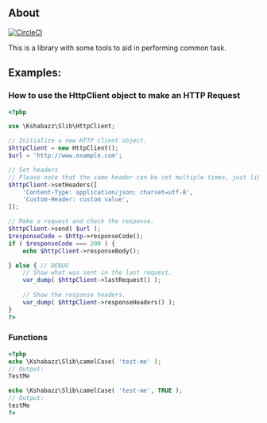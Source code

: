 ## About

[![CircleCI](https://circleci.com/gh/b01/slib.svg?style=svg)](https://circleci.com/gh/b01/slib)

This is a library with some tools to aid in performing common task.

## Examples:

### How to use the HttpClient object to make an HTTP Request

```php
<?php

use \Kshabazz\Slib\HttpClient;

// Initialize a new HTTP client object.
$httpClient = new HttpClient();
$url = 'http://www.example.com';

// Set headers
// Please note that the same header can be set multiple times, just like in the HTTP RFC.
$httpClient->setHeaders([
    'Content-Type: application/json; charset=utf-8',
    'Custom-Header: custom value',
]);

// Make a request and check the response.
$httpClient->send( $url );
$responseCode = $http->responseCode();
if ( $responseCode === 200 ) {
    echo $httpClient->responseBody();

} else { // DEBUG
    // Show what was sent in the last request.
    var_dump( $httpClient->lastRequest() );
    
    // Show the response headers.
    var_dump( $httpClient->responseHeaders() );
}
?>
```

### Functions

```php
<?php
echo \Kshabazz\Slib\camelCase( 'test-me' );
// Output:
TestMe

echo \Kshabazz\Slib\camelCase( 'test-me', TRUE );
// Output:
testMe
?>
```
